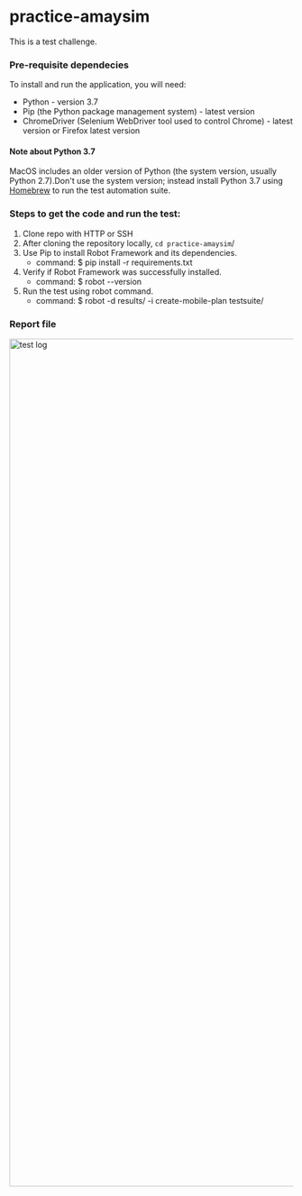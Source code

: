 # practice-amaysim
This is a test challenge.

### Pre-requisite dependecies
To install and run the application, you will need:
* Python - version 3.7
* Pip (the Python package management system) - latest version
* ChromeDriver (Selenium WebDriver tool used to control Chrome) - latest version or Firefox latest version

#### Note about Python 3.7
MacOS includes an older version of Python (the system version, usually Python 2.7).Don't use the system version; instead install Python 3.7 using [Homebrew](https://brew.sh/) to run the test automation suite.

### Steps to get the code and run the test:
1. Clone repo with HTTP or SSH
2. After cloning the repository locally, `cd practice-amaysim`/
3. Use Pip to install Robot Framework and its dependencies.
    * command: $ pip install -r requirements.txt
4. Verify if Robot Framework was successfully installed.
   * command: $ robot --version
5. Run the test using robot command.
   * command: $ robot -d results/ -i create-mobile-plan testsuite/

### Report file

<img width="1505" alt="test log" src="https://github.com/beverllaine/amaysim/assets/78627345/bfb21760-3e8e-4e8a-bac5-fdf7a8937672">

